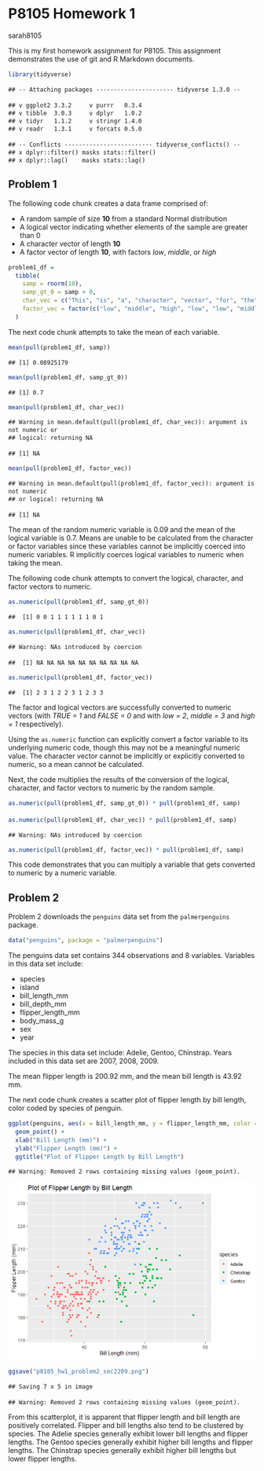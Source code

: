 P8105 Homework 1
================
sarah8105

This is my first homework assignment for P8105. This assignment
demonstrates the use of git and R Markdown documents.

``` r
library(tidyverse)
```

    ## -- Attaching packages ---------------------- tidyverse 1.3.0 --

    ## v ggplot2 3.3.2     v purrr   0.3.4
    ## v tibble  3.0.3     v dplyr   1.0.2
    ## v tidyr   1.1.2     v stringr 1.4.0
    ## v readr   1.3.1     v forcats 0.5.0

    ## -- Conflicts ------------------------- tidyverse_conflicts() --
    ## x dplyr::filter() masks stats::filter()
    ## x dplyr::lag()    masks stats::lag()

## Problem 1

The following code chunk creates a data frame comprised of:

  - A random sample of size **10** from a standard Normal distribution
  - A logical vector indicating whether elements of the sample are
    greater than 0
  - A character vector of length **10**
  - A factor vector of length **10**, with factors *low*, *middle*, or
    *high*

<!-- end list -->

``` r
problem1_df = 
  tibble(
    samp = rnorm(10),
    samp_gt_0 = samp > 0,
    char_vec = c("This", "is", "a", "character", "vector", "for", "the", "first", "homework", "problem"),
    factor_vec = factor(c("low", "middle", "high", "low", "low", "middle", "high", "low", "middle", "middle"))
  )
```

The next code chunk attempts to take the mean of each variable.

``` r
mean(pull(problem1_df, samp))
```

    ## [1] 0.08925179

``` r
mean(pull(problem1_df, samp_gt_0))
```

    ## [1] 0.7

``` r
mean(pull(problem1_df, char_vec))
```

    ## Warning in mean.default(pull(problem1_df, char_vec)): argument is not numeric or
    ## logical: returning NA

    ## [1] NA

``` r
mean(pull(problem1_df, factor_vec))
```

    ## Warning in mean.default(pull(problem1_df, factor_vec)): argument is not numeric
    ## or logical: returning NA

    ## [1] NA

The mean of the random numeric variable is 0.09 and the mean of the
logical variable is 0.7. Means are unable to be calculated from the
character or factor variables since these variables cannot be implicitly
coerced into numeric variables. R implicitly coerces logical variables
to numeric when taking the mean.

The following code chunk attempts to convert the logical, character, and
factor vectors to numeric.

``` r
as.numeric(pull(problem1_df, samp_gt_0))
```

    ##  [1] 0 0 1 1 1 1 1 1 0 1

``` r
as.numeric(pull(problem1_df, char_vec))
```

    ## Warning: NAs introduced by coercion

    ##  [1] NA NA NA NA NA NA NA NA NA NA

``` r
as.numeric(pull(problem1_df, factor_vec))
```

    ##  [1] 2 3 1 2 2 3 1 2 3 3

The factor and logical vectors are successfully converted to numeric
vectors (with *TRUE = 1* and *FALSE = 0* and with *low = 2*, *middle =
3* and *high = 1* respectively).

Using the `as.numeric` function can explicitly convert a factor variable
to its underlying numeric code, though this may not be a meaningful
numeric value. The character vector cannot be implicitly or explicitly
converted to numeric, so a mean cannot be calculated.

Next, the code multiplies the results of the conversion of the logical,
character, and factor vectors to numeric by the random sample.

``` r
as.numeric(pull(problem1_df, samp_gt_0)) * pull(problem1_df, samp)

as.numeric(pull(problem1_df, char_vec)) * pull(problem1_df, samp)
```

    ## Warning: NAs introduced by coercion

``` r
as.numeric(pull(problem1_df, factor_vec)) * pull(problem1_df, samp)
```

This code demonstrates that you can multiply a variable that gets
converted to numeric by a numeric variable.

## Problem 2

Problem 2 downloads the `penguins` data set from the `palmerpenguins`
package.

``` r
data("penguins", package = "palmerpenguins")
```

The penguins data set contains 344 observations and 8 variables.
Variables in this data set include:

  - species
  - island
  - bill\_length\_mm
  - bill\_depth\_mm
  - flipper\_length\_mm
  - body\_mass\_g
  - sex
  - year

The species in this data set include: Adelie, Gentoo, Chinstrap. Years
included in this data set are 2007, 2008, 2009.

The mean flipper length is 200.92 mm, and the mean bill length is 43.92
mm.

The next code chunk creates a scatter plot of flipper length by bill
length, color coded by species of penguin.

``` r
ggplot(penguins, aes(x = bill_length_mm, y = flipper_length_mm, color = species)) + 
  geom_point() +
  xlab("Bill Length (mm)") +
  ylab("Flipper Length (mm)") +
  ggtitle("Plot of Flipper Length by Bill Length")
```

    ## Warning: Removed 2 rows containing missing values (geom_point).

![](p8105_hw1_sec2209_files/figure-gfm/problem2_b_plot-1.png)<!-- -->

``` r
ggsave("p8105_hw1_problem2_sec2209.png")
```

    ## Saving 7 x 5 in image

    ## Warning: Removed 2 rows containing missing values (geom_point).

From this scatterplot, it is apparent that flipper length and bill
length are positively correlated. Flipper and bill lengths also tend to
be clustered by species. The Adelie species generally exhibit lower bill
lengths and flipper lengths. The Gentoo species generally exhibit higher
bill lengths and flipper lengths. The Chinstrap species generally
exhibit higher bill lengths but lower flipper lengths.
